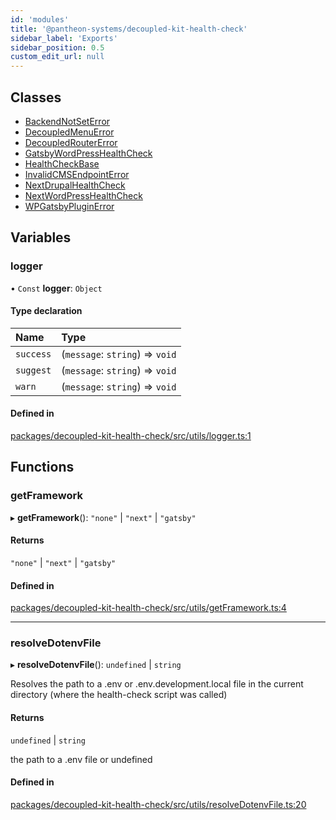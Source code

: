 ```yaml
---
id: 'modules'
title: '@pantheon-systems/decoupled-kit-health-check'
sidebar_label: 'Exports'
sidebar_position: 0.5
custom_edit_url: null
---
```


## Classes

- [BackendNotSetError](classes/BackendNotSetError.md)
- [DecoupledMenuError](classes/DecoupledMenuError.md)
- [DecoupledRouterError](classes/DecoupledRouterError.md)
- [GatsbyWordPressHealthCheck](classes/GatsbyWordPressHealthCheck.md)
- [HealthCheckBase](classes/HealthCheckBase.md)
- [InvalidCMSEndpointError](classes/InvalidCMSEndpointError.md)
- [NextDrupalHealthCheck](classes/NextDrupalHealthCheck.md)
- [NextWordPressHealthCheck](classes/NextWordPressHealthCheck.md)
- [WPGatsbyPluginError](classes/WPGatsbyPluginError.md)

## Variables

### logger

• `Const` **logger**: `Object`

#### Type declaration

| Name      | Type                            |
| :-------- | :------------------------------ |
| `success` | (`message`: `string`) => `void` |
| `suggest` | (`message`: `string`) => `void` |
| `warn`    | (`message`: `string`) => `void` |

#### Defined in

[packages/decoupled-kit-health-check/src/utils/logger.ts:1](https://github.com/pantheon-systems/decoupled-kit-js/blob/c3dc8b3da/packages/decoupled-kit-health-check/src/utils/logger.ts#L1)

## Functions

### getFramework

▸ **getFramework**(): `"none"` \| `"next"` \| `"gatsby"`

#### Returns

`"none"` \| `"next"` \| `"gatsby"`

#### Defined in

[packages/decoupled-kit-health-check/src/utils/getFramework.ts:4](https://github.com/pantheon-systems/decoupled-kit-js/blob/c3dc8b3da/packages/decoupled-kit-health-check/src/utils/getFramework.ts#L4)

---

### resolveDotenvFile

▸ **resolveDotenvFile**(): `undefined` \| `string`

Resolves the path to a .env or .env.development.local file in the current
directory (where the health-check script was called)

#### Returns

`undefined` \| `string`

the path to a .env file or undefined

#### Defined in

[packages/decoupled-kit-health-check/src/utils/resolveDotenvFile.ts:20](https://github.com/pantheon-systems/decoupled-kit-js/blob/c3dc8b3da/packages/decoupled-kit-health-check/src/utils/resolveDotenvFile.ts#L20)
